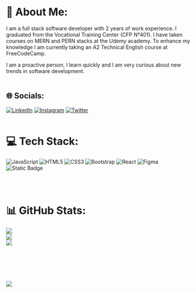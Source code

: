# 💫 About Me:
I am a full stack software developer with 2 years of work experience. I graduated from the Vocational Training Center (CFP N°401). I have taken courses on MERN and PERN stacks at the Udemy academy. To enhance my knowledge I am currently taking an A2 Technical English course at FreeCodeCamp.

I am a proactive person, I learn quickly and I am very curious about new trends in software development.<br><br>


## 🌐 Socials:
 [![LinkedIn](https://img.shields.io/badge/LinkedIn-%230077B5.svg?logo=linkedin&logoColor=white)](https://www.linkedin.com/in/kevin-perticarari-ayerdi/) [![Instagram](https://img.shields.io/badge/Instagram-%23E4405F.svg?logo=Instagram&logoColor=white)](https://www.instagram.com/kevin.ayerdi/)  [![Twitter](https://img.shields.io/badge/Twitter-%231DA1F2.svg?logo=Twitter&logoColor=white)](https://twitter.com/Ayerdikevin) 
<br><br>
# 💻 Tech Stack:
![JavaScript](https://img.shields.io/badge/JavaScript-%23323330.svg?style=flat-square&logo=javascript&logoColor=%23F7DF1E)
![HTML5](https://img.shields.io/badge/HTML5-%23E34F26.svg?style=flat-square&logo=html5&logoColor=white)
![CSS3](https://img.shields.io/badge/CSS3-%231572B6.svg?style=flat-square&logo=css3&logoColor=white)
![Bootstrap](https://img.shields.io/badge/Bootstrap-%23563D7C.svg?style=flat-square&logo=bootstrap&logoColor=white)
![React](https://img.shields.io/badge/React-%2320232a.svg?style=flat-square&logo=react&logoColor=%2361DAFB)
![Figma](https://img.shields.io/badge/figma-%23F24E1E.svg?style=flat-square&logo=figma&logoColor=white)
![Static Badge](https://img.shields.io/badge/mongodb-MongoDB?style=for-the-badge&logo=mongodb&labelColor=black)



<br><br>
# 📊 GitHub Stats:
![](https://github-readme-stats.vercel.app/api?username=KAyerdi&theme=dark&hide_border=true&include_all_commits=false&count_private=false)<br/>
![](https://github-readme-streak-stats.herokuapp.com/?user=KAyerdi&theme=dark&hide_border=true)<br/>
![](https://github-readme-stats.vercel.app/api/top-langs/?username=KAyerdi&theme=dark&hide_border=true&include_all_commits=false&count_private=false&layout=compact)

<br><br>
---
[![](https://visitcount.itsvg.in/api?id=KAyerdi&icon=0&color=0)](https://visitcount.itsvg.in)

<!-- Proudly created with GPRM ( https://gprm.itsvg.in ) -->
